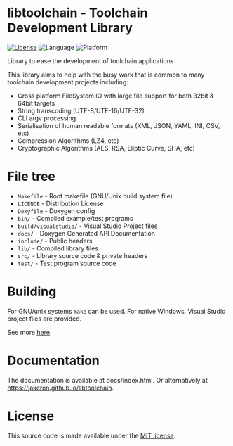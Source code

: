 # libtoolchain - Toolchain Development Library
[![License](https://img.shields.io/badge/license-MIT-blue.svg)](./LICENSE)
![Language](https://img.shields.io/badge/langauge-c++11-blue.svg)
![Platform](https://img.shields.io/badge/platform-linux--64%20%7C%20linux--32%20%7C%20win--64%20%7C%20win--32%20%7C%20macos--64-lightgrey.svg)

Library to ease the development of toolchain applications.

This library aims to help with the busy work that is common to many toolchain development projects including:
* Cross platform FileSystem IO with large file support for both 32bit & 64bit targets
* String transcoding (UTF-8/UTF-16/UTF-32)
* CLI argv processing
* Serialisation of human readable formats (XML, JSON, YAML, INI, CSV, etc)
* Compression Algorithms (LZ4, etc)
* Cryptographic Algorithms (AES, RSA, Eliptic Curve, SHA, etc)

# File tree
* `Makefile` - Root makefile (GNU/Unix build system file)
* `LICENCE` - Distribution License 
* `Doxyfile`  -  Doxygen config
* `bin/` - Compiled example/test programs
* `build/visualstudio/` - Visual Studio Project files
* `docs/` - Doxygen Generated API Documentation
* `include/` - Public headers
* `lib/` - Compiled library files
* `src/` - Library source code & private headers
* `test/` - Test program source code

# Building
For GNU/unix systems `make` can be used. For native Windows, Visual Studio project files are provided.

See more [here](./BUILDING.md).

# Documentation
The documentation is available at docs/index.html. Or alternatively at https://jakcron.github.io/libtoolchain.

# License 
This source code is made available under the [MIT license](./LICENSE).